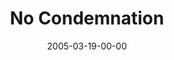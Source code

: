 ---
layout: message
category: message
series: "The Life"
title: "No Condemnation"
date: 2005-03-19-00-00
message_id: 128
---